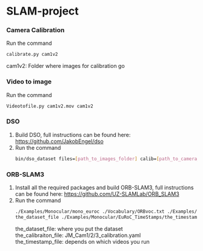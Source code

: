 # SLAM-project

### Camera Calibration 
Run the command
   ```bash
   calibrate.py cam1v2  
   ```
   cam1v2: Folder where images for calibration go 
  
### Video to image 
Run the command 

   ```bash
   Videotofile.py cam1v2.mov cam1v2 
   ```

### DSO
1. Build DSO, full instructions can be found here: https://github.com/JakobEngel/dso
2. Run the command
   ```bash
   bin/dso_dataset files=[path_to_images_folder] calib=[path_to_camera_calibration] preset=0 mode=1
   ```
  
### ORB-SLAM3
1. Install all the required packages and build ORB-SLAM3, full instructions can be found here: https://github.com/UZ-SLAMLab/ORB_SLAM3
2. Run the command  
   ```bash
   ./Examples/Monocular/mono_euroc ./Vocabulary/ORBvoc.txt ./Examples/Monocular/the_calibration_file 
   the_dataset_file ./Examples/Monocular/EuRoC_TimeStamps/the_timestamp_file  
   ```
   the_dataset_file: where you put the dataset  
   the_calibraiton_file: JM_Cam1/2/3_calibration.yaml  
   the_timestamp_file: depends on which videos you run
